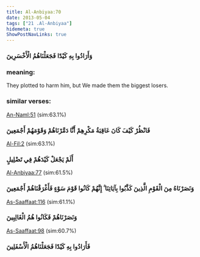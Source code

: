 ```yaml
---
title: Al-Anbiyaa:70
date: 2013-05-04
tags: ["21 .Al-Anbiyaa"]
hidemeta: true 
ShowPostNavLinks: true 
---
```

### وَأَرَادُوا بِهِ كَيْدًا فَجَعَلْنَاهُمُ الْأَخْسَرِينَ
### meaning: 
They plotted to harm him, but We made them the biggest losers.
### similar verses: 

[An-Naml:51](/27/51) (sim:63.1%)

### فَانْظُرْ كَيْفَ كَانَ عَاقِبَةُ مَكْرِهِمْ أَنَّا دَمَّرْنَاهُمْ وَقَوْمَهُمْ أَجْمَعِينَ

[Al-Fil:2](/105/2) (sim:63.1%)

### أَلَمْ يَجْعَلْ كَيْدَهُمْ فِي تَضْلِيلٍ

[Al-Anbiyaa:77](/21/77) (sim:61.5%)

### وَنَصَرْنَاهُ مِنَ الْقَوْمِ الَّذِينَ كَذَّبُوا بِآيَاتِنَا ۚ إِنَّهُمْ كَانُوا قَوْمَ سَوْءٍ فَأَغْرَقْنَاهُمْ أَجْمَعِينَ

[As-Saaffaat:116](/37/116) (sim:61.1%)

### وَنَصَرْنَاهُمْ فَكَانُوا هُمُ الْغَالِبِينَ

[As-Saaffaat:98](/37/98) (sim:60.7%)

### فَأَرَادُوا بِهِ كَيْدًا فَجَعَلْنَاهُمُ الْأَسْفَلِينَ
